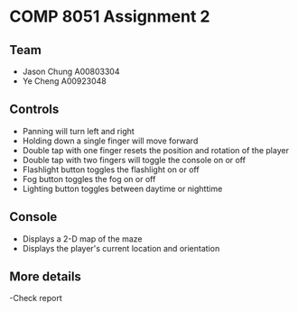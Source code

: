# COMP 8051 Assignment 2

## Team

- Jason Chung A00803304
- Ye Cheng A00923048

## Controls
- Panning will turn left and right
- Holding down a single finger will move forward
- Double tap with one finger resets the position and rotation of the player
- Double tap with two fingers will toggle the console on or off
- Flashlight button toggles the flashlight on or off
- Fog button toggles the fog on or off
- Lighting button toggles between daytime or nighttime

## Console
- Displays a 2-D map of the maze
- Displays the player's current location and orientation

## More details
-Check report
